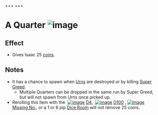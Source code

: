 +++
+++

 # A Quarter ![image](/image/A_Quarter.png) 

Effect
--------


* Gives Isaac 25 [coins](/wiki/Coin "Coin").


Notes
-------


* It has a chance to spawn when [Urns](/wiki/Urn "Urn") are destroyed or by killing [Super Greed](/wiki/Super_Greed "Super Greed").
	+ Multiple Quarters can be dropped in the same run by Super Greed, but will not spawn from Urns once picked up.
* Rerolling this item with the  [![image](/image/D4.png)](/wiki/D4 "D4") [D4](/wiki/D4 "D4"),  [![image](/image/D100.png)](/wiki/D100 "D100") [D100](/wiki/D100 "D100") , [![image](/image/Missing_No..png)](/wiki/Missing_No. "Missing No.") [Missing No.](/wiki/Missing_No. "Missing No."), or a 1 or 6 pip [Dice Room](/wiki/Dice_Room "Dice Room") will not remove 25 coins.


